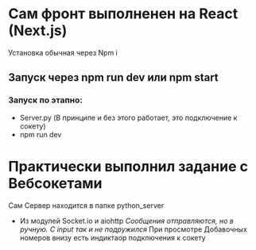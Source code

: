 # Сам фронт выполненен на React (Next.js)
Установка обычная через Npm i
## Запуск через npm run dev или npm start
### Запуск по этапно:
- Server.py (В принципе и без этого работает, это подключение к сокету)
- npm run dev


# Практически выполнил задание с Вебсокетами
Сам Сервер находится в папке python_server
- Из модулей Socket.io и aiohttp
*Сообщения отправляются, но в ручную. С input так и не подружился*
При просмотре Добавочных номеров внизу есть индиктаор подключения к сокету
